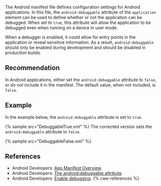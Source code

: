 The Android manifest file defines configuration settings for Android applications. In this file, the `android:debuggable` attribute of the `application` element can be used to define whether or not the application can be debugged. When set to `true`, this attribute will allow the application to be debugged even when running on a device in user mode.

When a debugger is enabled, it could allow for entry points in the application or reveal sensitive information. As a result, `android:debuggable` should only be enabled during development and should be disabled in production builds.


## Recommendation
In Android applications, either set the `android:debuggable` attribute to `false`, or do not include it in the manifest. The default value, when not included, is `false`.


## Example
In the example below, the `android:debuggable` attribute is set to `true`.

{% sample src="DebuggableTrue.xml" %}
The corrected version sets the `android:debuggable` attribute to `false`.

{% sample src="DebuggableFalse.xml" %}

## References
* Android Developers: [App Manifest Overview](https://developer.android.com/guide/topics/manifest/manifest-intro).
* Android Developers: [The android:debuggable attribute](https://developer.android.com/guide/topics/manifest/application-element#debug).
* Android Developers: [Enable debugging](https://developer.android.com/studio/debug#enable-debug).
{% cwe-references %}
